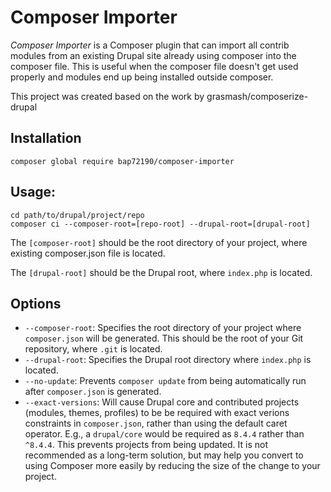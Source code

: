 # Composer Importer

_Composer Importer_ is a Composer plugin that can import all contrib modules from an existing Drupal site already using composer into the composer file. This is useful when the composer file doesn't get used properly and modules end up being installed outside composer.

This project was created based on the work by grasmash/composerize-drupal

## Installation

```
composer global require bap72190/composer-importer
```

## Usage:
```
cd path/to/drupal/project/repo
composer ci --composer-root=[repo-root] --drupal-root=[drupal-root]
```

The `[composer-root]` should be the root directory of your project, where existing composer.json file is located.

The `[drupal-root]` should be the Drupal root, where `index.php` is located.

## Options

* `--composer-root`: Specifies the root directory of your project where `composer.json` will be generated. This should be the root of your Git repository, where `.git` is located.
* `--drupal-root`: Specifies the Drupal root directory where `index.php` is located.
* `--no-update`: Prevents `composer update` from being automatically run after `composer.json` is generated.
* `--exact-versions`: Will cause Drupal core and contributed projects (modules, themes, profiles) to be be required with exact verions constraints in `composer.json`, rather than using the default caret operator. E.g., a `drupal/core` would be required as `8.4.4` rather than `^8.4.4`. This prevents projects from being updated. It is not recommended as a long-term solution, but may help you convert to using Composer more easily by reducing the size of the change to your project.
